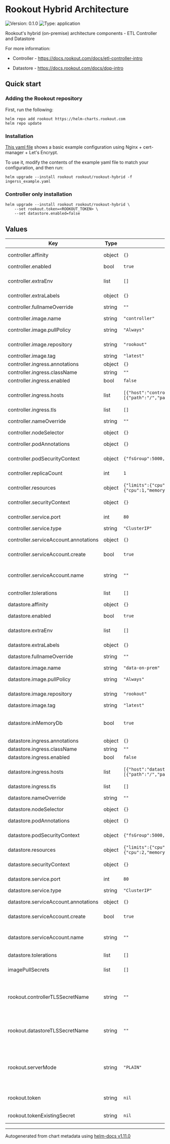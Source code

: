 # Rookout Hybrid Architecture

![Version: 0.1.0](https://img.shields.io/badge/Version-0.1.0-informational?style=flat-square) ![Type: application](https://img.shields.io/badge/Type-application-informational?style=flat-square)

Rookout's hybrid (on-premise) architecture components - ETL Controller and Datastore

For more information:

* Controller - <https://docs.rookout.com/docs/etl-controller-intro>

* Datastore - <https://docs.rookout.com/docs/dop-intro>

## Quick start

### Adding the Rookout repository

First, run the following:

```commandline
helm repo add rookout https://helm-charts.rookout.com
helm repo update
```

### Installation

[This yaml file](https://github.com/Rookout/helm-charts/tree/master/charts/rookout-hybrid/examples/nginx_lets_encrypt.yaml) shows a basic example configuration using Nginx + cert-manager + Let's Encrypt.

To use it, modify the contents of the example yaml file to match your configuration, and then run:

```commandline
helm upgrade --install rookout rookout/rookout-hybrid -f ingerss_example.yaml
```

### Controller only installation

```commandline
helm upgrade --install rookout rookout/rookout-hybrid \
    --set rookout.token=<ROOKOUT_TOKEN> \
    --set datastore.enabled=false
```

## Values

| Key | Type | Default | Description |
|-----|------|---------|-------------|
| controller.affinity | object | `{}` | Assign custom [affinity] rules to the deployment |
| controller.enabled | bool | `true` | Whether to deploy an ETL Controller |
| controller.extraEnv | list | `[]` | Additional environment variables for Rookout's controller. A list of name/value maps. |
| controller.extraLabels | object | `{}` | Deployment extra labels |
| controller.fullnameOverride | string | `""` | String to fully override "controller.fullname" template |
| controller.image.name | string | `"controller"` | Rookout's controller image name |
| controller.image.pullPolicy | string | `"Always"` | Rookout's controller image pull policy |
| controller.image.repository | string | `"rookout"` | Rookout's controller public dockerhub repo |
| controller.image.tag | string | `"latest"` | Rookout's controller image tag |
| controller.ingress.annotations | object | `{}` | Controller ingress annotations |
| controller.ingress.className | string | `""` | Controller ingress class name |
| controller.ingress.enabled | bool | `false` | Enable controller ingress support |
| controller.ingress.hosts | list | `[{"host":"controller.rookout.example.local","paths":[{"path":"/","pathType":"ImplementationSpecific"}]}]` | Controller ingress hosts # Hostnames must be provided if Ingress is enabled. |
| controller.ingress.tls | list | `[]` | Controller ingress tls |
| controller.nameOverride | string | `""` | String to partially override "controller.fullname" template |
| controller.nodeSelector | object | `{}` | [Node selector] |
| controller.podAnnotations | object | `{}` | Annotations to be added to the Controller pods |
| controller.podSecurityContext | object | `{"fsGroup":5000,"runAsGroup":5000,"runAsUser":5000}` | Security Context to set on the pod level |
| controller.replicaCount | int | `1` | Rookout's controller number of replicas |
| controller.resources | object | `{"limits":{"cpu":2,"memory":"4096Mi"},"requests":{"cpu":1,"memory":"512Mi"}}` | Resource limits and requests for the controller pods. |
| controller.securityContext | object | `{}` | Security Context to set on the container level |
| controller.service.port | int | `80` | Service port For TLS mode change the port to 443 |
| controller.service.type | string | `"ClusterIP"` | Sets the type of the Service |
| controller.serviceAccount.annotations | object | `{}` | Annotations to add to the service account |
| controller.serviceAccount.create | bool | `true` | Specifies whether a service account should be created |
| controller.serviceAccount.name | string | `""` | The name of the service account to use. If not set and create is true, a name is generated using the fullname template |
| controller.tolerations | list | `[]` | [Tolerations] for use with node taints |
| datastore.affinity | object | `{}` | Assign custom [affinity] rules to the deployment |
| datastore.enabled | bool | `true` | whether to deploy a Datastore |
| datastore.extraEnv | list | `[]` | Additional environment variables for Rookout's datastore. A list of name/value maps. |
| datastore.extraLabels | object | `{}` | Deployment extra labels |
| datastore.fullnameOverride | string | `""` | String to fully override "datastore.fullname" template |
| datastore.image.name | string | `"data-on-prem"` | Rookout's Datastore image name |
| datastore.image.pullPolicy | string | `"Always"` | Rookout's Datastore image pull policy |
| datastore.image.repository | string | `"rookout"` | Rookout's Datastore public dockerhub repo |
| datastore.image.tag | string | `"latest"` | Rookout's Datastore image tag |
| datastore.inMemoryDb | bool | `true` | Whether to create a PVC or use in-memory storage (recommended). https://docs.rookout.com/docs/dop-config#in-memory-database |
| datastore.ingress.annotations | object | `{}` | Datastore ingress annotations |
| datastore.ingress.className | string | `""` | Datastore ingress class name |
| datastore.ingress.enabled | bool | `false` | Enable datastore ingress support |
| datastore.ingress.hosts | list | `[{"host":"datastore.rookout.example.local","paths":[{"path":"/","pathType":"ImplementationSpecific"}]}]` | Datastore ingress hosts # Hostnames must be provided if Ingress is enabled. |
| datastore.ingress.tls | list | `[]` | Datastore ingress tls |
| datastore.nameOverride | string | `""` | String to partially override "datastore.fullname" template |
| datastore.nodeSelector | object | `{}` | [Node selector] |
| datastore.podAnnotations | object | `{}` | Annotations to be added to the Datastore pods |
| datastore.podSecurityContext | object | `{"fsGroup":5000,"runAsGroup":5000,"runAsUser":5000}` | Security Context to set on the pod level |
| datastore.resources | object | `{"limits":{"cpu":2,"memory":"4096Mi"},"requests":{"cpu":2,"memory":"4096Mi"}}` | Resource limits and requests for the datastore pods. |
| datastore.securityContext | object | `{}` | Security Context to set on the container level |
| datastore.service.port | int | `80` | Service port For TLS mode change the port to 443 |
| datastore.service.type | string | `"ClusterIP"` | Sets the type of the Service |
| datastore.serviceAccount.annotations | object | `{}` | Annotations to add to the service account |
| datastore.serviceAccount.create | bool | `true` | Specifies whether a service account should be created |
| datastore.serviceAccount.name | string | `""` | The name of the service account to use. If not set and create is true, a name is generated using the fullname template |
| datastore.tolerations | list | `[]` | [Tolerations] for use with node taints |
| imagePullSecrets | list | `[]` | Secrets with credentials to pull images from a private registry. Registry secret names as an array. |
| rookout.controllerTLSSecretName | string | `""` | Rookout's controller TLS secert used when rookout.serverMode: "TLS" The components expect to find "tls.key" and "tls.crt" keys in the secert |
| rookout.datastoreTLSSecretName | string | `""` | Rookout's datastore TLS secert used when rookout.serverMode: "TLS" The components expect to find "tls.key" and "tls.crt" keys in the secert |
| rookout.serverMode | string | `"PLAIN"` | Rookout's components communication mode, PLAIN or TLS. For TLS, please check rookout.controllerTLSSecretName and rookut.datastoreTLSSecretName |
| rookout.token | string | `nil` | using rookout.token will create secret that mounts as ENV variable into the pods. |
| rookout.tokenExistingSecret | string | `nil` | NOTICE: the key of the secret should be named `token` |

----------------------------------------------
Autogenerated from chart metadata using [helm-docs v1.11.0](https://github.com/norwoodj/helm-docs/releases/v1.11.0)
